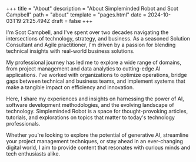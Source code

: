 +++
title = "About"
description = "About Simpleminded Robot and Scot Campbell"
path = "about"
template = "pages.html"
date = 2024-10-03T19:21:25.494Z
draft = false
+++

I'm Scot Campbell, and I've spent over two decades navigating the intersections of technology, strategy, and business. As a seasoned Solution Consultant and Agile practitioner, I'm driven by a passion for blending technical insights with real-world business solutions.

My professional journey has led me to explore a wide range of domains, from project management and data analytics to cutting-edge AI applications. I've worked with organizations to optimize operations, bridge gaps between technical and business teams, and implement systems that make a tangible impact on efficiency and innovation.

Here, I share my experiences and insights on harnessing the power of AI, software development methodologies, and the evolving landscape of technology. Simpleminded Robot is a space for thought-provoking articles, tutorials, and explorations on topics that matter to today's technology professionals.

Whether you're looking to explore the potential of generative AI, streamline your project management techniques, or stay ahead in an ever-changing digital world, I aim to provide content that resonates with curious minds and tech enthusiasts alike.
